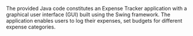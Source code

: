 The provided Java code constitutes an Expense Tracker application with a graphical user interface (GUI) built using the Swing framework. The application enables users to log their expenses, set budgets for different expense categories.
